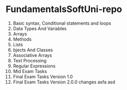 # FundamentalsSoftUni-repo
1. Basic syntax, Conditional statements and loops
2. Data Types And Variables
3. Arrays
4. Methods
5. Lists
6. bjects And Classes
7. Associative Arrays
8. Text Processing
9. Regular Expressions
10. Mid Exam Tasks
11. Final Еxam Tasks Version 1.0
12. Final Exam Tasks Version 2.0.0
changes
asfa
asd
